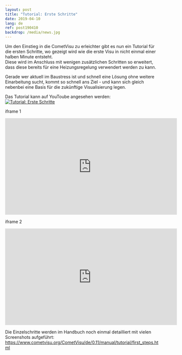 ```yaml
---
layout: post
title: "Tutorial: Erste Schritte"
date: 2019-04-10
lang: de
ref: post190410
backdrop: /media/news.jpg
---
```


Um den Einstieg in die CometVisu zu erleichter gibt es nun ein Tutorial
für die ersten Schritte, wo gezeigt wird wie die erste Visu in nicht einmal
einer halben Minute entsteht.  
Diese wird im Anschluss mit wenigen zusätzlichen Schritten so erweitert, dass
diese bereits für eine Heizungsregelung verwendert werden zu kann.

Gerade wer aktuell im Baustress ist und schnell eine Lösung ohne weitere
Einarbeitung sucht, kommt so schnell ans Ziel - und kann sich gleich nebenbei
eine Basis für die zukünftige Visualisierung legen.

Das Tutorial kann auf YouToube angesehen werden:
[![Tutorial: Erste Schritte](https://img.youtube.com/vi/ONFb_gxTaPk/0.jpg)](https://www.youtube.com/watch?v=ONFb_gxTaPk)

iframe 1

<iframe width="560" height="315" src="https://www.youtube.com/embed/ONFb_gxTaPk" frameborder="0" allow="autoplay; encrypted-media" allowfullscreen></iframe>

iframe 2

<iframe width="560" height="315" src="https://www.youtube-nocookie.com/embed/ONFb_gxTaPk" frameborder="0" allow="accelerometer; autoplay; encrypted-media; gyroscope; picture-in-picture" allowfullscreen></iframe>

Die Einzelschritte werden im Handbuch noch einmal detailliert mit vielen
Screenshots aufgeführt: 
https://www.cometvisu.org/CometVisu/de/0.11/manual/tutorial/first_steps.html
